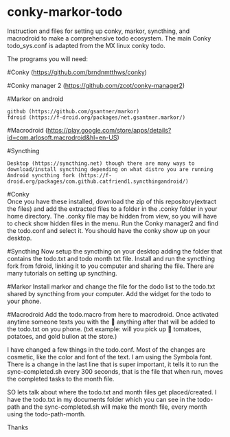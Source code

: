 # conky-markor-todo
Instruction and files for setting up conky, markor, syncthing, and macrodroid to make a comprehensive todo ecosystem.
The main Conky todo_sys.conf is adapted from the MX linux conky todo.

The programs you will need:

  #Conky (https://github.com/brndnmtthws/conky)
  
  #Conky manager 2 (https://github.com/zcot/conky-manager2)
  
  #Markor on android 
  
    github (https://github.com/gsantner/markor)
    fdroid (https://f-droid.org/packages/net.gsantner.markor/)
    
  #Macrodroid (https://play.google.com/store/apps/details?id=com.arlosoft.macrodroid&hl=en-US)
  
  #Syncthing
  
    Desktop (https://syncthing.net) though there are many ways to download/install syncthing depending on what distro you are running
    Android syncthing fork (https://f-droid.org/packages/com.github.catfriend1.syncthingandroid/) 

#Conky   
Once you have these installed, download the zip of this repository(extract the files) and add the extracted files to a folder in
the .conky folder in your home directory. The .conky file may be hidden from view, so you will have to check show hidden files in the menu.
Run the Conky manager2 and find the todo.conf and select it. You should have the conky show up on your desktop.

#Syncthing
Now setup the syncthing on your desktop adding the folder that contains the todo.txt and todo month txt file.
Install and run the syncthing fork from fdroid, linking it to you computer and sharing the file. 
There are many tutorials on setting up syncthing.

#Markor
Install markor and change the file for the dodo list to the todo.txt shared by syncthing from your computer.
Add the widget for the todo to your phone.

#Macrodroid
Add the todo.macro from here to macrodroid. Once activated anytime someone texts you with 
the 💪 anything after that will be added to the todo.txt on you phone.
 (txt example: will you pick up 💪 tomatoes, potatoes, and gold bulion at the store.) 



I have changed a few things in the todo.conf.
Most of the changes are cosmetic, like the color and font of the text. I am using the Symbola font.
There is a change in the last line that is super important, it tells it to run the sync-completed.sh 
every 300 seconds, that is the file that when run, moves the completed tasks to the month file.

SO lets talk about where the todo.txt and month files get placed/created. 
I have the todo.txt in my documents folder which you can see in the todo-path and the sync-completed.sh will make the month file, every month using the todo-path-month.

Thanks

